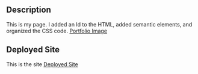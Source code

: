## Description
This is my page. I added an Id to the HTML, added semantic elements, and organized the CSS code.
[Portfolio Image](assets/images/_C__Users_scwit_gt_homework_homework-repo_index.png)
## Deployed Site
This is the site
[Deployed Site](https://scwithington.github.io/homework-repo/)
